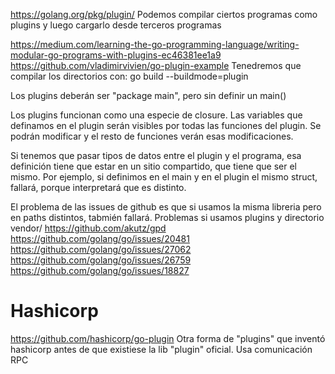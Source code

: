 https://golang.org/pkg/plugin/
Podemos compilar ciertos programas como plugins y luego cargarlo desde terceros programas

https://medium.com/learning-the-go-programming-language/writing-modular-go-programs-with-plugins-ec46381ee1a9
https://github.com/vladimirvivien/go-plugin-example
Tenedremos que compilar los directorios con:
go build --buildmode=plugin

Los plugins deberán ser "package main", pero sin definir un main()


Los plugins funcionan como una especie de closure.
Las variables que definamos en el plugin serán visibles por todas las funciones del plugin.
Se podrán modificar y el resto de funciones verán esas modificaciones.


Si tenemos que pasar tipos de datos entre el plugin y el programa, esa definición tiene que estar en un sitio compartido, que tiene que ser el mismo.
Por ejemplo, si definimos en el main y en el plugin el mismo struct, fallará, porque interpretará que es distinto.

El problema de las issues de github es que si usamos la misma libreria pero en paths distintos, tabmién fallará.
Problemas si usamos plugins y directorio vendor/
https://github.com/akutz/gpd
https://github.com/golang/go/issues/20481
https://github.com/golang/go/issues/27062
https://github.com/golang/go/issues/26759
https://github.com/golang/go/issues/18827



# Hashicorp
https://github.com/hashicorp/go-plugin
Otra forma de "plugins" que inventó hashicorp antes de que existiese la lib "plugin" oficial.
Usa comunicación RPC

